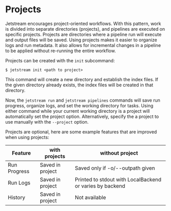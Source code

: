 # Projects

Jetstream encourages project-oriented workflows. With this pattern, work is 
divided into separate directories (projects), and pipelines are executed on
specific projects. Projects are directories where a pipeline run will execute
and output files will be saved. Using projects makes it easier to organize logs
and run metadata. It also allows for incremental changes in a pipeline to be
applied without re-running the entire workflow.

Projects can be created with the `init` subcommand:

```
$ jetstream init <path to project>
```

This command will create a new directory and establish the index files. If the 
given directory already exists, the index files will be created in that 
directory.

Now, the `jetstream run` and `jetstream pipelines` commands will save run
progress, organize logs, and set the working directory for tasks. Using either
command while your current working directory is a project will automatically set
the project option. Alternatively, specify the a project to use manually with
the  `--project` option. 

Projects are optional, here are some example features that are improved when
using projects:

| Feature      | with projects      | without project                         |
|--------------|--------------------|-----------------------------------------|
| Run Progress | Saved in project   | Saved only if -o/--outpath given        |
| Run Logs     | Saved in project   | Printed to stdout with LocalBackend or varies by backend |
| History      | Saved in project   | Not available                           |

